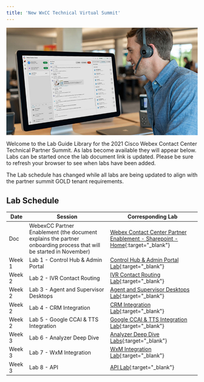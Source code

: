```yaml
---
title: 'New WxCC Technical Virtual Summit'
---
```


<img align="middle" src="../images/12_51_47.jpg" width="1000" />


Welcome to the Lab Guide Library for the 2021 Cisco Webex Contact Center Technical Partner Summit. As labs become available they will appear below. Labs can be started once the lab document link is updated. Please be sure to refresh your browser to see when labs have been added.

The Lab schedule has changed while all labs are being updated to align with the partner summit GOLD tenant requirements.

## Lab Schedule

| Date       | Session                                | Corresponding Lab                                                                                      
| ---------- | -------------------------------------- | ------------------------------------------------------------------------------------------------------ 
| Doc       | WebexCC Partner Enablement (the document explains the partner onboarding process that will be started in November) | [Webex Contact Center Partner Enablement - Sharepoint - Home](https://cisco.sharepoint.com/sites/WxCCPartnerEnablement){:target="_blank"} |
| Week 1 | Lab 1 - Control Hub & Admin Portal  | [Control Hub & Admin Portal Lab](CH.md){:target="\_blank"}                               
| Week 2 | Lab 2 - IVR Contact Routing         | [IVR Contact Routing Lab](IVR.md){:target="\_blank"}                                      
| Week 2 | Lab 3 - Agent and Supervisor Desktops               | [Agent and Supervisor Desktops Lab](AgentSupervisor.md){:target="\_blank"}  
| Week 2 | Lab 4 - CRM Integration                | [CRM Integration Lab](CRM.md){:target="\_blank"}  
| Week 2 | Lab 5 - Google CCAI & TTS Integration                | [Google CCAI & TTS Integration Lab](CCAI.md){:target="\_blank"} 
| Week 3 | Lab 6 - Analyzer Deep Dive        | [Analyzer Deep Dive Labs](Analyzer.md){:target="\_blank"}                  
| Week 3 | Lab 7 - WxM Integration               | [WxM Integration Lab](WxM.md){:target="\_blank"}  
| Week 3 | Lab 8 - API                        | [API Lab](APIs.md){:target="\_blank"} 
